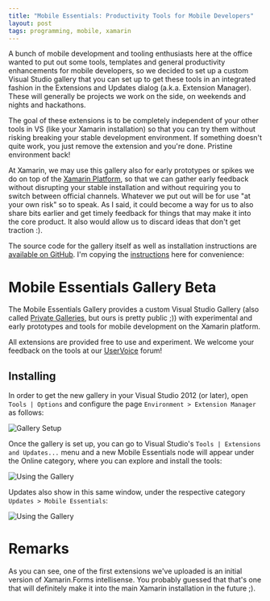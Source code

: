 ```yaml
---
title: "Mobile Essentials: Productivity Tools for Mobile Developers"
layout: post
tags: programming, mobile, xamarin
---
```

A bunch of mobile development and tooling enthusiasts here at the office wanted to put out some tools, templates and general productivity enhancements for mobile developers, so we decided to set up a custom Visual Studio gallery that you can set up to get these tools in an integrated fashion in the Extensions and Updates dialog (a.k.a. Extension Manager). These will generally be projects we work on the side, on weekends and nights and hackathons.

The goal of these extensions is to be completely independent of your other tools in VS (like your Xamarin installation) so that you can try them without risking breaking your stable development environment. If something doesn't quite work, you just remove the extension and you're done. Pristine environment back!

At Xamarin, we may use this gallery also for early prototypes or spikes we do on top of the [Xamarin Platform](http://www.xamarin.com), so that we can gather early feedback without disrupting your stable installation and without requiring you to switch between official channels. Whatever we put out will be for use "at your own risk" so to speak. As I said, it could become a way for us to also share bits earlier and get timely feedback for things that may make it into the core product. It also would allow us to discard ideas that don't get traction :).

The source code for the gallery itself as well as installation instructions are [available on GitHub](https://github.com/MobileEssentials/Gallery). I'm copying the [instructions](https://github.com/MobileEssentials/Gallery/blob/master/README.md) here for convenience:

Mobile Essentials Gallery Beta
=======

The Mobile Essentials Gallery provides a custom Visual Studio Gallery (also called [Private Galleries](http://msdn.microsoft.com/en-us/library/hh266746.aspx), but ours is pretty public ;)) with experimental and early prototypes and tools for mobile development on the Xamarin platform.

All extensions are provided free to use and experiment. We welcome your feedback on the tools at our [UserVoice](http://mobileessentials.uservoice.com/) forum!

## Installing

In order to get the new gallery in your Visual Studio 2012 (or later), open `Tools | Options` and configure the page `Environment > Extension Manager` as follows:

![Gallery Setup](http://gallery.mobileessentials.org/img/setup.png)

Once the gallery is set up, you can go to Visual Studio's `Tools | Extensions and Updates...` menu and a new Mobile Essentials node will appear under the Online category, where you can explore and install the tools:

![Using the Gallery](http://gallery.mobileessentials.org/img/using.png)


Updates also show in this same window, under the respective category `Updates > Mobile Essentials`:

![Using the Gallery](http://gallery.mobileessentials.org/img/update.png)
 

# Remarks

As you can see, one of the first extensions we've uploaded is an initial version of Xamarin.Forms intellisense. You probably guessed that that's one that will definitely make it into the main Xamarin installation in the future ;). 

